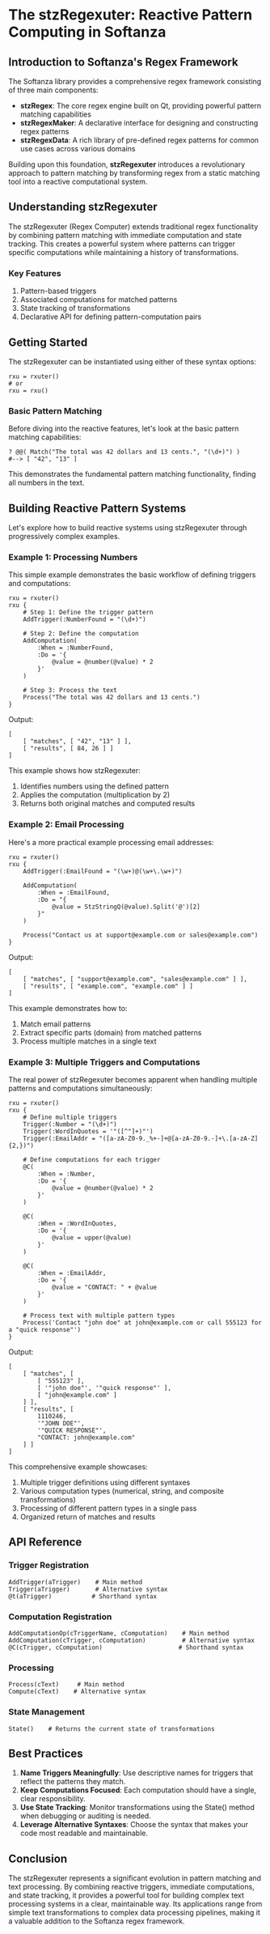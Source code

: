 # The stzRegexuter: Reactive Pattern Computing in Softanza

## Introduction to Softanza's Regex Framework

The Softanza library provides a comprehensive regex framework consisting of three main components:

- **stzRegex**: The core regex engine built on Qt, providing powerful pattern matching capabilities
- **stzRegexMaker**: A declarative interface for designing and constructing regex patterns
- **stzRegexData**: A rich library of pre-defined regex patterns for common use cases across various domains

Building upon this foundation, **stzRegexuter** introduces a revolutionary approach to pattern matching by transforming regex from a static matching tool into a reactive computational system.

## Understanding stzRegexuter

The stzRegexuter (Regex Computer) extends traditional regex functionality by combining pattern matching with immediate computation and state tracking. This creates a powerful system where patterns can trigger specific computations while maintaining a history of transformations.

### Key Features

1. Pattern-based triggers
2. Associated computations for matched patterns
3. State tracking of transformations
4. Declarative API for defining pattern-computation pairs

## Getting Started

The stzRegexuter can be instantiated using either of these syntax options:

```ring
rxu = rxuter()
# or
rxu = rxu()
```

### Basic Pattern Matching

Before diving into the reactive features, let's look at the basic pattern matching capabilities:

```ring
? @@( Match("The total was 42 dollars and 13 cents.", "(\d+)") )
#--> [ "42", "13" ]
```

This demonstrates the fundamental pattern matching functionality, finding all numbers in the text.

## Building Reactive Pattern Systems

Let's explore how to build reactive systems using stzRegexuter through progressively complex examples.

### Example 1: Processing Numbers

This simple example demonstrates the basic workflow of defining triggers and computations:

```ring
rxu = rxuter()
rxu {
    # Step 1: Define the trigger pattern
    AddTrigger(:NumberFound = "(\d+)")

    # Step 2: Define the computation
    AddComputation(
        :When = :NumberFound,
        :Do = '{
            @value = @number(@value) * 2
        }'
    )

    # Step 3: Process the text
    Process("The total was 42 dollars and 13 cents.")
}
```

Output:
```ring
[
    [ "matches", [ "42", "13" ] ],
    [ "results", [ 84, 26 ] ]
]
```

This example shows how stzRegexuter:
1. Identifies numbers using the defined pattern
2. Applies the computation (multiplication by 2)
3. Returns both original matches and computed results

### Example 2: Email Processing

Here's a more practical example processing email addresses:

```ring
rxu = rxuter()
rxu {
    AddTrigger(:EmailFound = "(\w+)@(\w+\.\w+)")

    AddComputation(
        :When = :EmailFound,
        :Do = "{
            @value = StzStringQ(@value).Split('@')[2]
        }"
    )

    Process("Contact us at support@example.com or sales@example.com")
}
```

Output:
```ring
[
    [ "matches", [ "support@example.com", "sales@example.com" ] ],
    [ "results", [ "example.com", "example.com" ] ]
]
```

This example demonstrates how to:
1. Match email patterns
2. Extract specific parts (domain) from matched patterns
3. Process multiple matches in a single text

### Example 3: Multiple Triggers and Computations

The real power of stzRegexuter becomes apparent when handling multiple patterns and computations simultaneously:

```ring
rxu = rxuter()
rxu {
    # Define multiple triggers
    Trigger(:Number = "(\d+)")
    Trigger(:WordInQuotes = '"([^"]+)"')
    Trigger(:EmailAddr = "([a-zA-Z0-9._%+-]+@[a-zA-Z0-9.-]+\.[a-zA-Z]{2,})")

    # Define computations for each trigger
    @C(
        :When = :Number,
        :Do = '{
            @value = @number(@value) * 2
        }'
    )
    
    @C(
        :When = :WordInQuotes,
        :Do = '{
            @value = upper(@value)
        }'
    )
    
    @C(
        :When = :EmailAddr,
        :Do = '{
            @value = "CONTACT: " + @value
        }'
    )

    # Process text with multiple pattern types
    Process('Contact "john doe" at john@example.com or call 555123 for a "quick response"')
}
```

Output:
```ring
[
    [ "matches", [ 
        [ "555123" ], 
        [ '"john doe"', '"quick response"' ], 
        [ "john@example.com" ] 
    ] ],
    [ "results", [ 
        1110246, 
        '"JOHN DOE"', 
        '"QUICK RESPONSE"', 
        "CONTACT: john@example.com" 
    ] ]
]
```

This comprehensive example showcases:
1. Multiple trigger definitions using different syntaxes
2. Various computation types (numerical, string, and composite transformations)
3. Processing of different pattern types in a single pass
4. Organized return of matches and results

## API Reference

### Trigger Registration

```ring
AddTrigger(aTrigger)    # Main method
Trigger(aTrigger)       # Alternative syntax
@t(aTrigger)           # Shorthand syntax
```

### Computation Registration

```ring
AddComputationOp(cTriggerName, cComputation)    # Main method
AddComputation(cTrigger, cComputation)          # Alternative syntax
@C(cTrigger, cComputation)                     # Shorthand syntax
```

### Processing

```ring
Process(cText)     # Main method
Compute(cText)    # Alternative syntax
```

### State Management

```ring
State()    # Returns the current state of transformations
```

## Best Practices

1. **Name Triggers Meaningfully**: Use descriptive names for triggers that reflect the patterns they match.
2. **Keep Computations Focused**: Each computation should have a single, clear responsibility.
3. **Use State Tracking**: Monitor transformations using the State() method when debugging or auditing is needed.
4. **Leverage Alternative Syntaxes**: Choose the syntax that makes your code most readable and maintainable.

## Conclusion

The stzRegexuter represents a significant evolution in pattern matching and text processing. By combining reactive triggers, immediate computations, and state tracking, it provides a powerful tool for building complex text processing systems in a clear, maintainable way. Its applications range from simple text transformations to complex data processing pipelines, making it a valuable addition to the Softanza regex framework.
